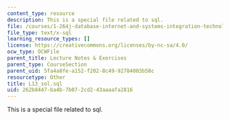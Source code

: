 ```yaml
---
content_type: resource
description: This is a special file related to sql.
file: /courses/1-264j-database-internet-and-systems-integration-technologies-fall-2013/262b8447ba4b7b072cd243aaaafa2816_L13_sol.sql
file_type: text/x-sql
learning_resource_types: []
license: https://creativecommons.org/licenses/by-nc-sa/4.0/
ocw_type: OCWFile
parent_title: Lecture Notes & Exercises
parent_type: CourseSection
parent_uid: 5fa4a8fe-a152-f202-8c49-92784003b58c
resourcetype: Other
title: L13_sol.sql
uid: 262b8447-ba4b-7b07-2cd2-43aaaafa2816
---
```

This is a special file related to sql.